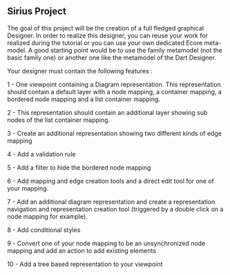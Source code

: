 
## Sirius Project

The goal of this project will be the creation of a full fledged graphical Designer. In order to realize this designer, you can reuse your work for realized during the tutorial or you can use your own dedicated Ecore meta-model. A good starting point would be to use the family metamodel (not the basic family one) or another one like the metamodel of the Dart Designer.

Your designer must contain the following features :

1 - One viewpoint containing a Diagram representation. This representation should contain a default layer with a node mapping, a container mapping, a bordered node mapping and a list container mapping.

2 - This representation should contain an additional layer showing sub nodes of the list container mapping.

3 - Create an additional representation showing two different kinds of edge mapping

4 - Add a validation rule

5 - Add a filter to hide the bordered node mapping

6 - Add mapping and edge creation tools and a direct edit tool for one of your mapping.

7 - Add an additional diagram representation and create a representation navigation and representation creation tool (triggered by a double click on a node mapping for example).

8 - Add conditional styles

9 - Convert one of your node mapping to be an unsynchronized node mapping and add an action to add existing elements

10 - Add a tree based representation to your viewpoint